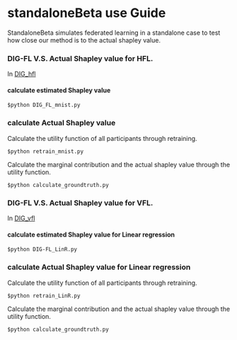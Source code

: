 
#                     **standaloneBeta use Guide**

StandaloneBeta simulates federated learning in a standalone case to test how close our method is to the actual shapley value.


### DIG-FL V.S. Actual Shapley value for HFL.

In [DIG_hfl](https://github.com/qmkakaxi/DIG_FL/tree/master/standaloneBeta/DIGFL_hfl)
#### calculate estimated Shapley value

 ```shell
 $python DIG_FL_mnist.py
 ```
 ### calculate Actual Shapley value
 
Calculate the utility function of all participants through retraining.
  ```shell
 $python retrain_mnist.py
 ```
 Calculate the marginal contribution and the actual shapley value through the utility function.
   ```shell
 $python calculate_groundtruth.py
 ```
### DIG-FL V.S. Actual Shapley value for VFL.

In [DIG_vfl](https://github.com/qmkakaxi/DIG_FL/tree/master/standaloneBeta/DIGFL_vfl)
#### calculate estimated Shapley value for Linear regression

 ```shell
 $python DIG-FL_LinR.py
 ```
 ### calculate Actual Shapley value for Linear regression
 
Calculate the utility function of all participants through retraining.
  ```shell
 $python retrain_LinR.py
 ```
 Calculate the marginal contribution and the actual shapley value through the utility function.
   ```shell
 $python calculate_groundtruth.py
 ```
